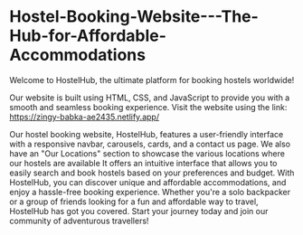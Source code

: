 # Hostel-Booking-Website---The-Hub-for-Affordable-Accommodations

Welcome to HostelHub, the ultimate platform for booking hostels worldwide!

Our website is built using HTML, CSS, and JavaScript to provide you with a smooth and seamless booking experience. Visit the website using the link: https://zingy-babka-ae2435.netlify.app/

Our hostel booking website, HostelHub, features a user-friendly interface with a responsive navbar, carousels, cards, and a contact us page. We also have an "Our Locations" section to showcase the various locations where our hostels are available
It offers an intuitive interface that allows you to easily search and book hostels based on your preferences and budget. With HostelHub, you can discover unique and affordable accommodations, and enjoy a hassle-free booking experience. Whether you're a solo backpacker or a group of friends looking for a fun and affordable way to travel, HostelHub has got you covered. Start your journey today and join our community of adventurous travellers!

